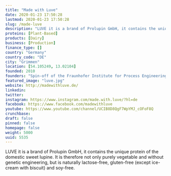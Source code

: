 ```yaml
---
title: "Made with Luve"
date: 2020-01-23 17:50:28
lastmod: 2020-01-23 17:50:28
slug: /made-luve
description: "LUVE it is a brand of Prolupin GmbH, it contains the unique protein of the domestic sweet lupine. It is therefore not only purely vegetable and without genetic engineering, but is naturally lactose-free, gluten-free (except ice-cream with biscuit) and soy-free."
proteins: [Plant-Based]
products: [Dairy]
business: [Production]
finance_type: []
country: "Germany"
country_code: "DE"
city: "Grimmen"
location: [54.105249, 13.02104]
founded: 2010
founders: "Spin-off of the Fraunhofer Institute for Process Engineering and Packaging"
featured_image: "luve.jpg"
website: http://madewithluve.de/
linkedin: 
twitter: 
instagram: https://www.instagram.com/made.with.luve/?hl=de
facebook: https://www.facebook.com/madewithluve
youtube: https://www.youtube.com/channel/UCIB8D8QgF7WpYMJ_cOFoF8Q
crunchbase: 
draft: false
pinned: false
homepage: false
weight: 5000
uuid: 5535
---
```

LUVE it is a brand of Prolupin GmbH, it contains the unique protein of the domestic sweet lupine. It is therefore not only purely vegetable and without genetic engineering, but is naturally lactose-free, gluten-free (except ice-cream with biscuit) and soy-free.
